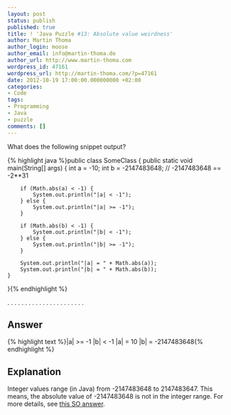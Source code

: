 ```yaml
---
layout: post
status: publish
published: true
title: ! 'Java Puzzle #13: Absolute value weirdness'
author: Martin Thoma
author_login: moose
author_email: info@martin-thoma.de
author_url: http://www.martin-thoma.com
wordpress_id: 47161
wordpress_url: http://martin-thoma.com/?p=47161
date: 2012-10-19 17:00:00.000000000 +02:00
categories:
- Code
tags:
- Programming
- Java
- puzzle
comments: []
---
```

What does the following snippet output?

{% highlight java %}public class SomeClass {
    public static void main(String[] args) {
        int a = -10;
        int b = -2147483648; // -2147483648 == -2**31

        if (Math.abs(a) < -1) {
            System.out.println("|a| < -1");
        } else {
            System.out.println("|a| >= -1");
        }

        if (Math.abs(b) < -1) {
            System.out.println("|b| < -1");
        } else {
            System.out.println("|b| >= -1");
        }

        System.out.println("|a| = " + Math.abs(a));
        System.out.println("|b| = " + Math.abs(b));
    }
}{% endhighlight %}

.
.
.
.
.
.
.
.
.
.
.
.
.
.
.
.
.
.
.
.
.
.

<h2>Answer</h2>
{% highlight text %}|a| >= -1
|b| < -1
|a| = 10
|b| = -2147483648{% endhighlight %}

<h2>Explanation</h2>
Integer values range (in Java) from -2147483648 to 2147483647. This means, the absolute value of -2147483648 is not in the integer range. For more details, see <a href="http://stackoverflow.com/a/5444634/562769">this SO answer</a>.
